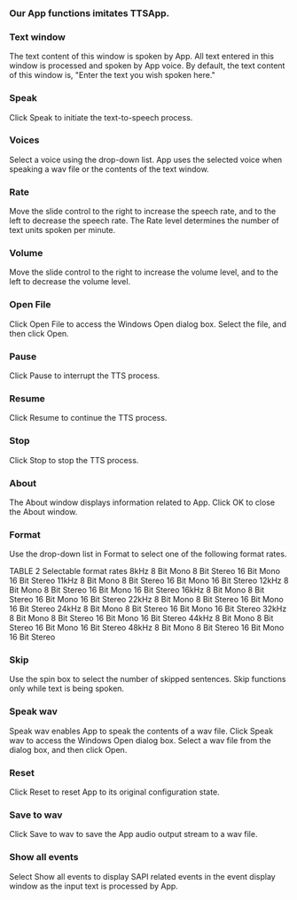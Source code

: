 ### Our App functions imitates TTSApp.
### Text window
The text content of this window is spoken by App. All text entered in this window is processed and spoken by App voice.
By default, the text content of this window is, "Enter the text you wish spoken here."

### Speak
Click Speak to initiate the text-to-speech process.

### Voices
Select a voice using the drop-down list. App uses the selected voice when speaking a wav file or the contents of the text window.

### Rate
Move the slide control to the right to increase the speech rate, and to the left to decrease the speech rate. The Rate level determines the number of text units spoken per minute.

### Volume
Move the slide control to the right to increase the volume level, and to the left to decrease the volume level.

### Open File
Click Open File to access the Windows Open dialog box. Select the file, and then click Open.

### Pause
Click Pause to interrupt the TTS process.

### Resume
Click Resume to continue the TTS process.

### Stop
Click Stop to stop the TTS process.

### About
The About window displays information related to App. Click OK to close the About window.

### Format
Use the drop-down list in Format to select one of the following format rates.

TABLE 2
Selectable format rates
8kHz	8 Bit Mono	8 Bit Stereo	16 Bit Mono	16 Bit Stereo
11kHz	8 Bit Mono	8 Bit Stereo	16 Bit Mono	16 Bit Stereo
12kHz	8 Bit Mono	8 Bit Stereo	16 Bit Mono	16 Bit Stereo
16kHz	8 Bit Mono	8 Bit Stereo	16 Bit Mono	16 Bit Stereo
22kHz	8 Bit Mono	8 Bit Stereo	16 Bit Mono	16 Bit Stereo
24kHz	8 Bit Mono	8 Bit Stereo	16 Bit Mono	16 Bit Stereo
32kHz	8 Bit Mono	8 Bit Stereo	16 Bit Mono	16 Bit Stereo
44kHz	8 Bit Mono	8 Bit Stereo	16 Bit Mono	16 Bit Stereo
48kHz	8 Bit Mono	8 Bit Stereo	16 Bit Mono	16 Bit Stereo

### Skip
Use the spin box to select the number of skipped sentences. Skip functions only while text is being spoken.

### Speak wav
Speak wav enables App to speak the contents of a wav file. Click Speak wav to access the Windows Open dialog box. Select a wav file from the dialog box, and then click Open.

### Reset
Click Reset to reset App to its original configuration state.

### Save to wav
Click Save to wav to save the App audio output stream to a wav file.

### Show all events
Select Show all events to display SAPI related events in the event display window as the input text is processed by App.